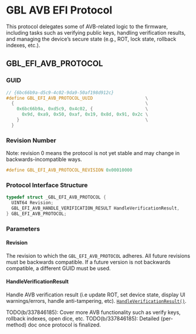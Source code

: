 # GBL AVB EFI Protocol

This protocol delegates some of AVB-related logic to the firmware, including
tasks such as verifying public keys, handling verification results, and
managing the device’s secure state (e.g., ROT, lock state, rollback indexes,
etc.).

## GBL_EFI_AVB_PROTOCOL

### GUID
```c
// {6bc66b9a-d5c9-4c02-9da9-50af198d912c}
#define GBL_EFI_AVB_PROTOCOL_UUID                    \
  {                                                  \
    0x6bc66b9a, 0xd5c9, 0x4c02, {                    \
      0x9d, 0xa9, 0x50, 0xaf, 0x19, 0x8d, 0x91, 0x2c \
    }                                                \
  }
```

### Revision Number

Note: revision 0 means the protocol is not yet stable and may change in
backwards-incompatible ways.

```c
#define GBL_EFI_AVB_PROTOCOL_REVISION 0x00010000
```

### Protocol Interface Structure

```c
typedef struct _GBL_EFI_AVB_PROTOCOL {
  UINT64 Revision;
  GBL_EFI_AVB_HANDLE_VERIFICATION_RESULT HandleVerificationResult,
} GBL_EFI_AVB_PROTOCOL;
```

### Parameters

#### Revision
The revision to which the `GBL_EFI_AVB_PROTOCOL` adheres. All
future revisions must be backwards compatible. If a future version is not
backwards compatible, a different GUID must be used.

#### HandleVerificationResult
Handle AVB verification result (i.e update ROT, set device state, display UI
warnings/errors, handle anti-tampering, etc).
[`HandleVerificationResult()`](#HandleVerificationResult).

TODO(b/337846185): Cover more AVB functionality such as verify keys, rollback
indexes, open dice, etc.
TODO(b/337846185): Detailed (per-method) doc once protocol is finalized.
